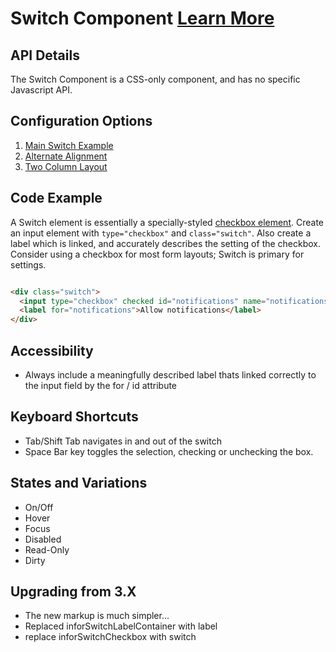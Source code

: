 # Switch Component [Learn More](https://soho.infor.com/index.php?p=component/switch)

## API Details

The Switch Component is a CSS-only component, and has no specific Javascript API.

## Configuration Options

1. [Main Switch Example](/components/switch/example-index)
2. [Alternate Alignment](/components/switch/example-alignment)
3. [Two Column Layout](/components/switch/example-two-columns)

## Code Example

A Switch element is essentially a specially-styled [checkbox element](/components/checkboxes). Create an input element with `type="checkbox"` and `class="switch"`. Also create a label which is linked, and accurately describes the setting of the checkbox. Consider using a checkbox for most form layouts; Switch is primary for settings.

```html

<div class="switch">
  <input type="checkbox" checked id="notifications" name="notifications" class="switch" />
  <label for="notifications">Allow notifications</label>
</div>


```

## Accessibility

- Always include a meaningfully described label thats linked correctly to the input field by the for / id attribute

## Keyboard Shortcuts

- Tab/Shift Tab navigates in and out of the switch
- Space Bar key toggles the selection, checking or unchecking the box.

## States and Variations

- On/Off
- Hover
- Focus
- Disabled
- Read-Only
- Dirty

## Upgrading from 3.X

- The new markup is much simpler...
- Replaced inforSwitchLabelContainer with label
- replace inforSwitchCheckbox with switch
